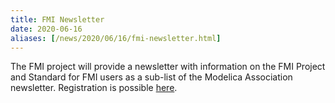 ```yaml
---
title: FMI Newsletter
date: 2020-06-16
aliases: [/news/2020/06/16/fmi-newsletter.html]
---
```


The FMI project will provide a newsletter with information on the FMI Project and Standard for FMI users as a sub-list of the Modelica Association newsletter.
Registration is possible [here](https://creativeconnections.us12.list-manage.com/subscribe?u=0be901f875b69817eddd7e71b&id=0cb2cf5b72&group[20249][2]=true).
